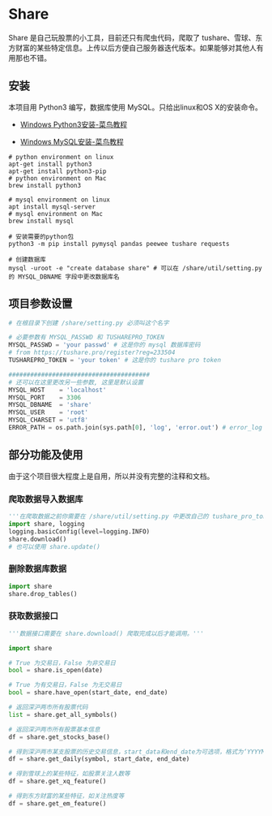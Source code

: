 # Share

Share 是自己玩股票的小工具，目前还只有爬虫代码，爬取了 tushare、雪球、东方财富的某些特定信息。上传以后方便自己服务器迭代版本。如果能够对其他人有用那也不错。

## 安装

本项目用 Python3 编写，数据库使用 MySQL。只给出linux和OS X的安装命令。

- [Windows Python3安装-菜鸟教程](https://www.runoob.com/python3/python3-install.html)

- [Windows MySQL安装-菜鸟教程](https://www.runoob.com/mysql/mysql-install.html)

```shell
# python environment on linux
apt-get install python3
apt-get install python3-pip
# python environment on Mac
brew install python3

# mysql environment on linux
apt install mysql-server
# mysql environment on Mac
brew install mysql

# 安装需要的python包
python3 -m pip install pymysql pandas peewee tushare requests

# 创建数据库
mysql -uroot -e "create database share" # 可以在 /share/util/setting.py 的 MYSQL_DBNAME 字段中更改数据库名
```

## 项目参数设置

```python
# 在根目录下创建 /share/setting.py 必须叫这个名字

# 必要参数有 MYSQL_PASSWD 和 TUSHAREPRO_TOKEN
MYSQL_PASSWD = 'your passwd' # 这是你的 mysql 数据库密码
# from https://tushare.pro/register?reg=233504
TUSHAREPRO_TOKEN = 'your token' # 这是你的 tushare pro token

#######################################
# 还可以在这里更改另一些参数, 这里是默认设置
MYSQL_HOST    = 'localhost'
MYSQL_PORT    = 3306
MYSQL_DBNAME  = 'share'
MYSQL_USER    = 'root'
MYSQL_CHARSET = 'utf8'
ERROR_PATH = os.path.join(sys.path[0], 'log', 'error.out') # error_log 输出路径
```

## 部分功能及使用

由于这个项目很大程度上是自用，所以并没有完整的注释和文档。

### 爬取数据导入数据库

```python
'''在爬取数据之前你需要在 /share/util/setting.py 中更改自己的 tushare_pro_token 和数据库密码'''
import share, logging
logging.basicConfig(level=logging.INFO)
share.download()
# 也可以使用 share.update()
```

### 删除数据库数据

```python
import share
share.drop_tables()
```

### 获取数据接口

```python
'''数据接口需要在 share.download() 爬取完成以后才能调用。'''

import share

# True 为交易日，False 为非交易日
bool = share.is_open(date)

# True 为有交易日，False 为无交易日
bool = share.have_open(start_date, end_date)

# 返回深沪两市所有股票代码
list = share.get_all_symbols() 

# 返回深沪两市所有股票基本信息
df = share.get_stocks_base()

# 得到深沪两市某支股票的历史交易信息，start_data和end_date为可选项，格式为‘YYYYMMDD’
df = share.get_daily(symbol, start_date, end_date)

# 得到雪球上的某些特征，如股票关注人数等
df = share.get_xq_feature()

# 得到东方财富的某些特征，如关注热度等
df = share.get_em_feature()
```

